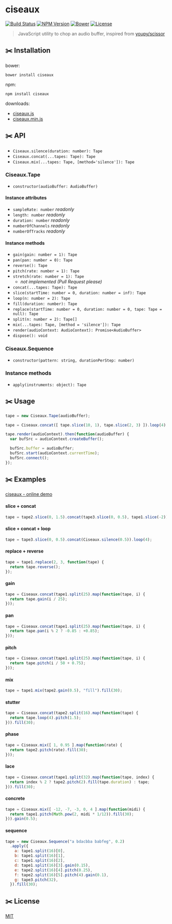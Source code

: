 # ciseaux
[![Build Status](http://img.shields.io/travis/mohayonao/ciseaux.svg?style=flat-square)](https://travis-ci.org/mohayonao/ciseaux)
[![NPM Version](http://img.shields.io/npm/v/ciseaux.svg?style=flat-square)](https://www.npmjs.org/package/ciseaux)
[![Bower](http://img.shields.io/bower/v/ciseaux.svg?style=flat-square)](http://bower.io/search/?q=ciseaux)
[![License](http://img.shields.io/badge/license-MIT-brightgreen.svg?style=flat-square)](http://mohayonao.mit-license.org/)

> JavaScript utility to chop an audio buffer, inspired from [youpy/scissor](https://github.com/youpy/scissor)

## :scissors: Installation

bower:

```
bower install ciseaux
```

npm:

```
npm install ciseaux
```

downloads:

- [ciseaux.js](https://raw.githubusercontent.com/mohayonao/ciseaux/master/build/ciseaux.js)
- [ciseaux.min.js](https://raw.githubusercontent.com/mohayonao/ciseaux/master/build/ciseaux.min.js)

## :scissors: API
- `Ciseaux.silence(duration: number): Tape`
- `Ciseaux.concat(...tapes: Tape): Tape`
- `Ciseaux.mix(...tapes: Tape, [method='silence']): Tape`

### Ciseaux.Tape
- `constructor(audioBuffer: AudioBuffer)`

#### Instance attributes
- `sampleRate: number` _readonly_
- `length: number` _readonly_
- `duration: number` _readonly_
- `numberOfChannels` _readonly_
- `numberOfTracks` _readonly_

#### Instance methods
- `gain(gain: number = 1): Tape`
- `pan(pan: number = 0): Tape`
- `reverse(): Tape`
- `pitch(rate: number = 1): Tape`
- `stretch(rate: number = 1): Tape`
  - _not implemented (Pull Request please)_
- `concat(...tapes: Tape): Tape`
- `slice(startTime: number = 0, duration: number = inf): Tape`
- `loop(n: number = 2): Tape`
- `fill(duration: number): Tape`
- `replace(startTime: number = 0, duration: number = 0, tape: Tape = null): Tape`
- `split(n: number = 2): Tape[]`
- `mix(...tapes: Tape, [method = 'silence']): Tape`
- `render(audioContext: AudioContext): Promise<AudioBuffer>`
- `dispose(): void`

### Ciseaux.Sequence
- `constructor(pattern: string, durationPerStep: number)`

### Instance methods
- `apply(instruments: object): Tape`

## :scissors: Usage
```js
tape = new Ciseaux.Tape(audioBuffer);

tape = Ciseaux.concat([ tape.slice(10, 1), tape.slice(2, 3) ]).loop(4);

tape.render(audioContext).then(function(audioBuffer) {
  var bufSrc = audioContext.createBuffer();

  bufSrc.buffer = audioBuffer;
  bufSrc.start(audioContext.currentTime);
  bufSrc.connect();
});
```

## :scissors: Examples

[ciseaux - online demo](http://mohayonao.github.io/ciseaux/)

#### slice + concat
```js
tape = tape2.slice(0, 1.5).concat(tape3.slice(0, 0.5), tape1.slice(-2));
```

#### slice + concat + loop
```js
tape = tape3.slice(0, 0.5).concat(Ciseaux.silence(0.5)).loop(4);
```

#### replace + reverse
```js
tape = tape1.replace(2, 3, function(tape) {
  return tape.reverse();
});
```

#### gain
```js
tape = Ciseaux.concat(tape1.split(25).map(function(tape, i) {
  return tape.gain(i / 25);
}));
```

#### pan
```js
tape = Ciseaux.concat(tape1.split(25).map(function(tape, i) {
  return tape.pan(i % 2 ? -0.85 : +0.85);
}));
```

#### pitch
```js
tape = Ciseaux.concat(tape1.split(25).map(function(tape, i) {
  return tape.pitch(i / 50 + 0.75);
}));
```

#### mix
```js
tape = tape1.mix(tape2.gain(0.5), "fill").fill(30);
```

#### stutter
```js
tape = Ciseaux.concat(tape2.split(16).map(function(tape) {
  return tape.loop(4).pitch(1.5);
})).fill(30);
```

#### phase
```js
tape = Ciseaux.mix([ 1, 0.95 ].map(function(rate) {
  return tape2.pitch(rate).fill(30);
}));
```

#### lace
```js
tape = Ciseaux.concat(tape1.split(32).map(function(tape, index) {
  return index % 2 ? tape2.pitch(2).fill(tape.duration) : tape;
})).fill(30);
```

#### concrete
```js
tape = Ciseaux.mix([ -12, -7, -3, 0, 4 ].map(function(midi) {
  return tape1.pitch(Math.pow(2, midi * 1/12)).fill(30);
})).gain(0.5);
```

#### sequence

```js
tape = new Ciseaux.Sequence("a bdacbba babfeg", 0.2)
  .apply({
    a: tape1.split(16)[0],
    b: tape1.split(16)[1],
    c: tape1.split(16)[2],
    d: tape1.split(16)[3].gain(0.15),
    e: tape2.split(16)[4].pitch(0.25),
    f: tape2.split(16)[5].pitch(4).gain(0.1),
    g: tape3.pitch(32),
  }).fill(30);
```

## :scissors: License

[MIT](http://mohayonao.mit-license.org/)
